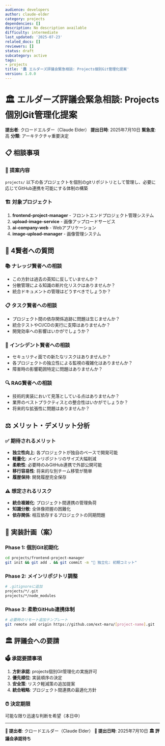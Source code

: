 ```yaml
---
audience: developers
author: claude-elder
category: projects
dependencies: []
description: No description available
difficulty: intermediate
last_updated: '2025-07-23'
related_docs: []
reviewers: []
status: draft
subcategory: active
tags:
- projects
title: '🏛️ エルダーズ評議会緊急相談: Projects個別Git管理化提案'
version: 1.0.0
---
```


# 🏛️ エルダーズ評議会緊急相談: Projects個別Git管理化提案

**提出者**: クロードエルダー（Claude Elder）
**提出日時**: 2025年7月10日
**緊急度**: 高
**分類**: アーキテクチャ重要決定

## 📋 **相談事項**

### 🎯 **提案内容**
`projects/` 以下の各プロジェクトを個別のgitリポジトリとして管理し、必要に応じてGitHub連携を可能にする体制の構築

### 🏗️ **対象プロジェクト**
1. **frontend-project-manager** - フロントエンドプロジェクト管理システム
2. **upload-image-service** - 画像アップロードサービス
3. **ai-company-web** - Webアプリケーション
4. **image-upload-manager** - 画像管理システム

## 🤔 **4賢者への質問**

### 📚 **ナレッジ賢者への相談**
- この方針は過去の英知に反していませんか？
- 分散管理による知識の断片化リスクはありませんか？
- 統合ドキュメントの管理はどうすべきでしょうか？

### 📋 **タスク賢者への相談**
- プロジェクト間の依存関係追跡に問題は生じませんか？
- 統合テストやCI/CDの実行に支障はありませんか？
- 開発効率への影響はいかがでしょうか？

### 🚨 **インシデント賢者への相談**
- セキュリティ面での新たなリスクはありませんか？
- 各プロジェクトの独立性による監視の複雑化はありませんか？
- 障害時の影響範囲特定に問題はありませんか？

### 🔍 **RAG賢者への相談**
- 技術的実装において見落としている点はありませんか？
- 業界のベストプラクティスとの整合性はいかがでしょうか？
- 将来的な拡張性に問題はありませんか？

## ⚖️ **メリット・デメリット分析**

### ✅ **期待されるメリット**
- **独立性向上**: 各プロジェクトが独自のペースで開発可能
- **軽量化**: メインリポジトリのサイズ大幅削減
- **柔軟性**: 必要時のみGitHub連携で外部公開可能
- **移行容易性**: 将来的な別チーム移管が簡単
- **履歴保持**: 開発履歴完全保存

### ⚠️ **想定されるリスク**
- **統合複雑化**: プロジェクト間連携の管理負荷
- **知識分散**: 全体像把握の困難化
- **依存関係**: 相互依存するプロジェクトの同期問題

## 🎯 **実装計画（案）**

### Phase 1: 個別Git初期化
```bash
cd projects/frontend-project-manager
git init && git add . && git commit -m "🎉 独立化: 初期コミット"
```

### Phase 2: メインリポジトリ調整
```bash
# .gitignoreに追加
projects/*/.git
projects/*/node_modules
```

### Phase 3: 柔軟GitHub連携体制
```bash
# 必要時のリモート追加テンプレート
git remote add origin https://github.com/ext-maru/[project-name].git
```

## 🏛️ **評議会への要請**

### 🗳️ **承認要請事項**
1. **方針承認**: projects個別Git管理化の実施許可
2. **優先順位**: 実装順序の決定
3. **安全策**: リスク軽減策の追加提案
4. **統合戦略**: プロジェクト間連携の最適化方針

### ⏰ **決定期限**
可能な限り迅速な判断を希望（本日中）

---

**🤖 提出者**: クロードエルダー（Claude Elder）
**📅 提出日時**: 2025年7月10日
**🏛️ 評議会承認待ち**
